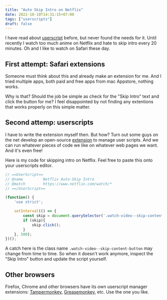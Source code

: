 ```yaml
---
title: "Auto Skip Intro on Netflix"
date: 2022-10-10T14:31:15+07:00
tags: ["userscripts"]
draft: false
---
```


I have read about [userscript][0] before, but never found the needs for it.
Until recently I watch too much anime on Netflix and hate to skip intro
every 20 minutes. Oh and I like to watch on Safari these day.


## First attempt: Safari extensions

Someone must think about this and already make an extension for me. And I
tried multiple apps, both paid and free apps from mac Appstore, nothing
works.

Why is that? Should the job be simple as check for the "Skip Intro" text and
click the button for me? I feel disappointed by not finding any extentions
that works properly on this simple matter.


## Second attemp: userscripts

I have to write the extension myself then. But how? Turn out some guys on the
net develop an open-source [extension][1] to manage user scripts. And we can
run whatever pieces of code we like on whatever web pages we want. And it's
even free!

Here is my code for skipping intro on Netflix. Feel free to paste this onto
your userscripts editor.


```js
// ==UserScript==
// @name         Netflix Auto-Skip Intro
// @match        https://www.netflix.com/watch/*
// ==/UserScript==

(function() {
    'use strict';

    setInterval(() => {
        const skip = document.querySelector('.watch-video--skip-content-button');
        if (skip){
            skip.click();
        }
    }, 500);
})();
```

A catch here is the class name `.watch-video--skip-content-button` may change
from time to time. So when it doesn't work anymore, inspect the "Skip Intro"
button and update the script yourself.


## Other browsers

Firefox, Chrome and other browsers have its own userscript manager extensions:
[Tampermonkey][2], [Greasemonkey][3], etc. Use the one you like.


[0]: https://en.wikipedia.org/wiki/Userscript
[1]: https://github.com/quoid/userscripts
[2]: https://www.tampermonkey.net/
[3]: https://www.greasespot.net/
